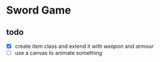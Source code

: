 # Sword Game

## todo
- [x] create *item* class and extend it with *weapon* and *armour*
- [ ] use a canvas to animate something